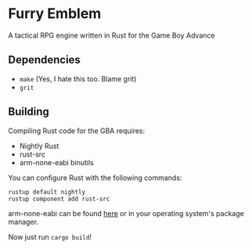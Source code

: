 # Furry Emblem

A tactical RPG engine written in Rust for the Game Boy Advance

## Dependencies

- `make` (Yes, I hate this too. Blame grit)
- `grit`

## Building

Compiling Rust code for the GBA requires:

- Nightly Rust
- rust-src
- arm-none-eabi binutils

You can configure Rust with the following commands:
```
rustup default nightly
rustup component add rust-src
```

arm-none-eabi can be found [here](https://developer.arm.com/downloads/-/arm-gnu-toolchain-downloads) or in your operating system's package manager.

Now just run `cargo build`!

